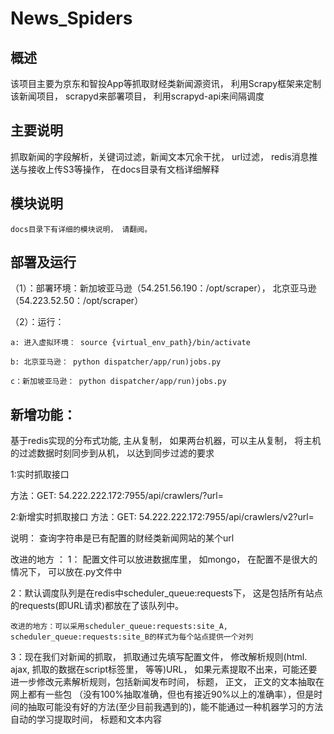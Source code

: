 News_Spiders
============

概述
----
该项目主要为京东和智投App等抓取财经类新闻源资讯， 利用Scrapy框架来定制该新闻项目， scrapyd来部署项目， 利用scrapyd-api来间隔调度

主要说明
--------
抓取新闻的字段解析，关键词过滤，新闻文本冗余干扰， url过滤， redis消息推送与接收上传S3等操作， 在docs目录有文档详细解释

模块说明
--------
	docs目录下有详细的模块说明， 请翻阅。

部署及运行
-------------
（1）：部署环境：新加坡亚马逊（54.251.56.190：/opt/scraper）， 北京亚马逊（54.223.52.50：/opt/scraper）

（2）：运行：

    a: 进入虚拟环境： source {virtual_env_path}/bin/activate

    b: 北京亚马逊： python dispatcher/app/run)jobs.py
    
    c：新加坡亚马逊： python dispatcher/app/run)jobs.py

新增功能：
-------
 基于redis实现的分布式功能, 主从复制， 如果两台机器，可以主从复制， 将主机的过滤数据时刻同步到从机， 以达到同步过滤的要求

1:实时抓取接口

方法：GET: 54.222.222.172:7955/api/crawlers/?url=<url>

2:新增实时抓取接口
方法：GET: 54.222.222.172:7955/api/crawlers/v2?url=<url>

说明： 查询字符串是已有配置的财经类新闻网站的某个url


改进的地方 ：
1： 配置文件可以放进数据库里， 如mongo， 在配置不是很大的情况下， 可以放在.py文件中

2：默认调度队列是在redis中scheduler_queue:requests下， 这是包括所有站点的requests(即URL请求)都放在了该队列中。

    改进的地方：可以采用scheduler_queue:requests:site_A, scheduler_queue:requests:site_B的样式为每个站点提供一个对列
    
3：现在我们对新闻的抓取， 抓取通过先填写配置文件， 修改解析规则(html. ajax, 抓取的数据在script标签里， 等等)URL，
如果元素提取不出来，可能还要进一步修改元素解析规则，包括新闻发布时间， 标题， 正文， 正文的文本抽取在网上都有一些包
（没有100%抽取准确，但也有接近90%以上的准确率），但是时间的抽取可能没有好的方法(至少目前我遇到的)，能不能通过一种机器学习的方法自动的学习提取时间， 标题和文本内容

    
